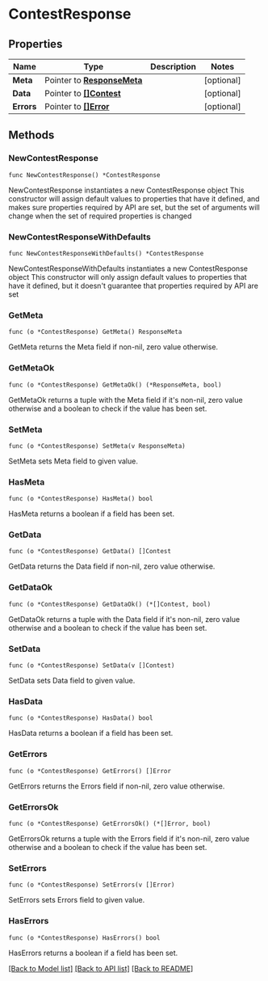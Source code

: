 # ContestResponse

## Properties

Name | Type | Description | Notes
------------ | ------------- | ------------- | -------------
**Meta** | Pointer to [**ResponseMeta**](ResponseMeta.md) |  | [optional] 
**Data** | Pointer to [**[]Contest**](Contest.md) |  | [optional] 
**Errors** | Pointer to [**[]Error**](Error.md) |  | [optional] 

## Methods

### NewContestResponse

`func NewContestResponse() *ContestResponse`

NewContestResponse instantiates a new ContestResponse object
This constructor will assign default values to properties that have it defined,
and makes sure properties required by API are set, but the set of arguments
will change when the set of required properties is changed

### NewContestResponseWithDefaults

`func NewContestResponseWithDefaults() *ContestResponse`

NewContestResponseWithDefaults instantiates a new ContestResponse object
This constructor will only assign default values to properties that have it defined,
but it doesn't guarantee that properties required by API are set

### GetMeta

`func (o *ContestResponse) GetMeta() ResponseMeta`

GetMeta returns the Meta field if non-nil, zero value otherwise.

### GetMetaOk

`func (o *ContestResponse) GetMetaOk() (*ResponseMeta, bool)`

GetMetaOk returns a tuple with the Meta field if it's non-nil, zero value otherwise
and a boolean to check if the value has been set.

### SetMeta

`func (o *ContestResponse) SetMeta(v ResponseMeta)`

SetMeta sets Meta field to given value.

### HasMeta

`func (o *ContestResponse) HasMeta() bool`

HasMeta returns a boolean if a field has been set.

### GetData

`func (o *ContestResponse) GetData() []Contest`

GetData returns the Data field if non-nil, zero value otherwise.

### GetDataOk

`func (o *ContestResponse) GetDataOk() (*[]Contest, bool)`

GetDataOk returns a tuple with the Data field if it's non-nil, zero value otherwise
and a boolean to check if the value has been set.

### SetData

`func (o *ContestResponse) SetData(v []Contest)`

SetData sets Data field to given value.

### HasData

`func (o *ContestResponse) HasData() bool`

HasData returns a boolean if a field has been set.

### GetErrors

`func (o *ContestResponse) GetErrors() []Error`

GetErrors returns the Errors field if non-nil, zero value otherwise.

### GetErrorsOk

`func (o *ContestResponse) GetErrorsOk() (*[]Error, bool)`

GetErrorsOk returns a tuple with the Errors field if it's non-nil, zero value otherwise
and a boolean to check if the value has been set.

### SetErrors

`func (o *ContestResponse) SetErrors(v []Error)`

SetErrors sets Errors field to given value.

### HasErrors

`func (o *ContestResponse) HasErrors() bool`

HasErrors returns a boolean if a field has been set.


[[Back to Model list]](../README.md#documentation-for-models) [[Back to API list]](../README.md#documentation-for-api-endpoints) [[Back to README]](../README.md)


